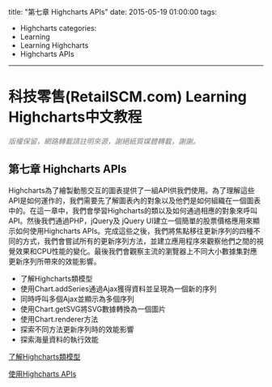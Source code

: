 title: "第七章 Highcharts APIs"
date: 2015-05-19 01:00:00
tags:
  - Highcharts
categories:
  - Learning
  - Learning Highcharts
  - Highcharts APIs
---

# 科技零售(RetailSCM.com) Learning Highcharts中文教程

_<span style="color: #808080;">版權保留，網路轉載請註明來源，謝絕紙質媒體轉載，謝謝。</span>_

## 第七章 Highcharts APIs

Highcharts為了繪製動態交互的圖表提供了一組API供我們使用。為了理解這些API是如何運作的，我們需要先了解圖表內的對象以及他們是如何組織在一個圖表中的。在這一章中，我們會學習Highcharts的類以及如何通過相應的對象來呼叫API。然後我們通過PHP，jQuery及 jQuery UI建立一個簡單的股票價格應用來顯示如何使用Highcharts APIs。完成這些之後，我們將焦點移往更新序列的四種不同的方式，我們會嘗試所有的更新序列方法，並建立應用程序來觀察他們之間的視覺效果和CPU性能的變化。最後我們會觀察主流的瀏覽器上不同大小數據集對應更新序列所帶來的效能影響。

*   了解Highcharts類模型
*   使用Chart.addSeries通過Ajax獲得資料並呈現為一個新的序列
*   同時呼叫多個Ajax並顯示為多個序列
*   使用Chart.getSVG將SVG數據轉換為一個圖片
*   使用Chart.renderer方法
*   探索不同方法更新序列時的效能影響
*   探索海量資料的執行效能

[了解Highcharts類模型](/Learning/Learning-Highcharts/Highcharts-APIs/understanding-the-highcharts-class-model/ "01.了解Highcharts類模型")

[使用Highcharts APIs](/Learning/Learning-Highcharts/Highcharts-APIs/using-highcharts-apis/ "02.使用Highcharts APIs")